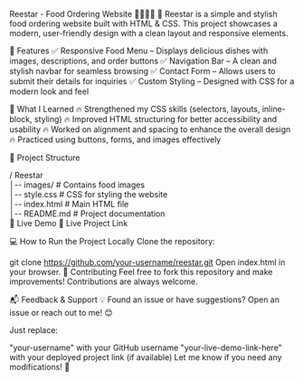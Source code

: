 Reestar - Food Ordering Website 🍔🍗🥚🍞
🚀 Reestar is a simple and stylish food ordering website built with HTML & CSS. This project showcases a modern, user-friendly design with a clean layout and responsive elements.

🔹 Features
✅ Responsive Food Menu – Displays delicious dishes with images, descriptions, and order buttons
✅ Navigation Bar – A clean and stylish navbar for seamless browsing
✅ Contact Form – Allows users to submit their details for inquiries
✅ Custom Styling – Designed with CSS for a modern look and feel

🎯 What I Learned
🔥 Strengthened my CSS skills (selectors, layouts, inline-block, styling)
🔥 Improved HTML structuring for better accessibility and usability
🔥 Worked on alignment and spacing to enhance the overall design
🔥 Practiced using buttons, forms, and images effectively

📂 Project Structure

/ Reestar  
│-- images/                 # Contains food images  
│-- style.css               # CSS for styling the website  
│-- index.html              # Main HTML file  
│-- README.md               # Project documentation  
🚀 Live Demo
🔗 Live Project Link

💻 How to Run the Project Locally
Clone the repository:

git clone https://github.com/your-username/reestar.git
Open index.html in your browser.
🤝 Contributing
Feel free to fork this repository and make improvements! Contributions are always welcome.

📬 Feedback & Support
💡 Found an issue or have suggestions? Open an issue or reach out to me! 😊

Just replace:

"your-username" with your GitHub username
"your-live-demo-link-here" with your deployed project link (if available)
Let me know if you need any modifications! 🚀
